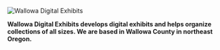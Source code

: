 ![Wallowa Digital Exhibits](https://avatars.githubusercontent.com/u/154020725?s=400&u=3ff894cf7d736c92709aba94fbf69ed5b7ff20bc&v=4)


**Wallowa Digital Exhibits develops digital exhibits and helps organize collections of all sizes. We are based in Wallowa County in northeast Oregon.**




